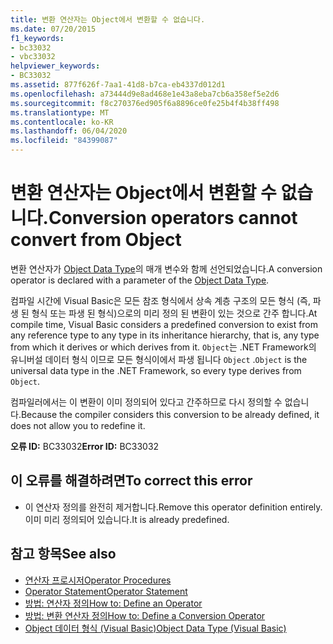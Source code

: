 ```yaml
---
title: 변환 연산자는 Object에서 변환할 수 없습니다.
ms.date: 07/20/2015
f1_keywords:
- bc33032
- vbc33032
helpviewer_keywords:
- BC33032
ms.assetid: 877f626f-7aa1-41d8-b7ca-eb4337d012d1
ms.openlocfilehash: a73444d9e8ad468e1e43a8eba7cb6a358ef5e2d6
ms.sourcegitcommit: f8c270376ed905f6a8896ce0fe25b4f4b38ff498
ms.translationtype: MT
ms.contentlocale: ko-KR
ms.lasthandoff: 06/04/2020
ms.locfileid: "84399087"
---
```

# <a name="conversion-operators-cannot-convert-from-object"></a><span data-ttu-id="25813-102">변환 연산자는 Object에서 변환할 수 없습니다.</span><span class="sxs-lookup"><span data-stu-id="25813-102">Conversion operators cannot convert from Object</span></span>
<span data-ttu-id="25813-103">변환 연산자가 [Object Data Type](../language-reference/data-types/object-data-type.md)의 매개 변수와 함께 선언되었습니다.</span><span class="sxs-lookup"><span data-stu-id="25813-103">A conversion operator is declared with a parameter of the [Object Data Type](../language-reference/data-types/object-data-type.md).</span></span>  
  
 <span data-ttu-id="25813-104">컴파일 시간에 Visual Basic은 모든 참조 형식에서 상속 계층 구조의 모든 형식 (즉, 파생 된 형식 또는 파생 된 형식)으로의 미리 정의 된 변환이 있는 것으로 간주 합니다.</span><span class="sxs-lookup"><span data-stu-id="25813-104">At compile time, Visual Basic considers a predefined conversion to exist from any reference type to any type in its inheritance hierarchy, that is, any type from which it derives or which derives from it.</span></span> <span data-ttu-id="25813-105">`Object`는 .NET Framework의 유니버설 데이터 형식 이므로 모든 형식이에서 파생 됩니다 `Object` .</span><span class="sxs-lookup"><span data-stu-id="25813-105">`Object` is the universal data type in the .NET Framework, so every type derives from `Object`.</span></span>  
  
 <span data-ttu-id="25813-106">컴파일러에서는 이 변환이 이미 정의되어 있다고 간주하므로 다시 정의할 수 없습니다.</span><span class="sxs-lookup"><span data-stu-id="25813-106">Because the compiler considers this conversion to be already defined, it does not allow you to redefine it.</span></span>  
  
 <span data-ttu-id="25813-107">**오류 ID:** BC33032</span><span class="sxs-lookup"><span data-stu-id="25813-107">**Error ID:** BC33032</span></span>  
  
## <a name="to-correct-this-error"></a><span data-ttu-id="25813-108">이 오류를 해결하려면</span><span class="sxs-lookup"><span data-stu-id="25813-108">To correct this error</span></span>  
  
- <span data-ttu-id="25813-109">이 연산자 정의를 완전히 제거합니다.</span><span class="sxs-lookup"><span data-stu-id="25813-109">Remove this operator definition entirely.</span></span> <span data-ttu-id="25813-110">이미 미리 정의되어 있습니다.</span><span class="sxs-lookup"><span data-stu-id="25813-110">It is already predefined.</span></span>  
  
## <a name="see-also"></a><span data-ttu-id="25813-111">참고 항목</span><span class="sxs-lookup"><span data-stu-id="25813-111">See also</span></span>

- [<span data-ttu-id="25813-112">연산자 프로시저</span><span class="sxs-lookup"><span data-stu-id="25813-112">Operator Procedures</span></span>](../programming-guide/language-features/procedures/operator-procedures.md)
- [<span data-ttu-id="25813-113">Operator Statement</span><span class="sxs-lookup"><span data-stu-id="25813-113">Operator Statement</span></span>](../language-reference/statements/operator-statement.md)
- [<span data-ttu-id="25813-114">방법: 연산자 정의</span><span class="sxs-lookup"><span data-stu-id="25813-114">How to: Define an Operator</span></span>](../programming-guide/language-features/procedures/how-to-define-an-operator.md)
- [<span data-ttu-id="25813-115">방법: 변환 연산자 정의</span><span class="sxs-lookup"><span data-stu-id="25813-115">How to: Define a Conversion Operator</span></span>](../programming-guide/language-features/procedures/how-to-define-a-conversion-operator.md)
- [<span data-ttu-id="25813-116">Object 데이터 형식 (Visual Basic)</span><span class="sxs-lookup"><span data-stu-id="25813-116">Object Data Type (Visual Basic)</span></span>](../language-reference/data-types/object-data-type.md)
